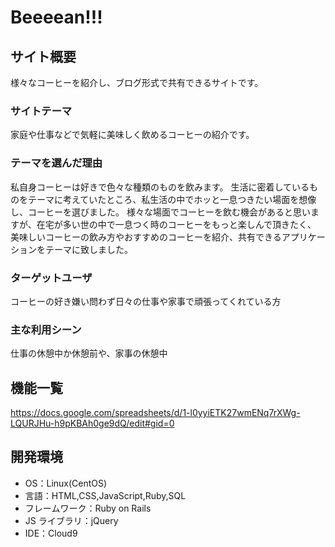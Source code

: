# Beeeean!!!

## サイト概要

様々なコーヒーを紹介し、ブログ形式で共有できるサイトです。

### サイトテーマ

家庭や仕事などで気軽に美味しく飲めるコーヒーの紹介です。

### テーマを選んだ理由

私自身コーヒーは好きで色々な種類のものを飲みます。
生活に密着しているものをテーマに考えていたところ、私生活の中でホッと一息つきたい場面を想像し、コーヒーを選びました。
様々な場面でコーヒーを飲む機会があると思いますが、在宅が多い世の中で一息つく時のコーヒーをもっと楽しんで頂きたく、
美味しいコーヒーの飲み方やおすすめのコーヒーを紹介、共有できるアプリケーションをテーマに致しました。

### ターゲットユーザ

コーヒーの好き嫌い問わず日々の仕事や家事で頑張ってくれている方

### 主な利用シーン

仕事の休憩中か休憩前や、家事の休憩中

## 機能一覧

https://docs.google.com/spreadsheets/d/1-l0yyiETK27wmENq7rXWg-LQURJHu-h9pKBAh0ge9dQ/edit#gid=0

## 開発環境

- OS：Linux(CentOS)
- 言語：HTML,CSS,JavaScript,Ruby,SQL
- フレームワーク：Ruby on Rails
- JS ライブラリ：jQuery
- IDE：Cloud9
